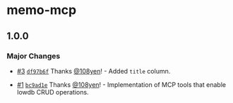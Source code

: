 # memo-mcp

## 1.0.0

### Major Changes

- [#3](https://github.com/108yen/memo-mcp/pull/3) [`df97b6f`](https://github.com/108yen/memo-mcp/commit/df97b6f7af8dd29cf1f70599b14a28e67f3028d6) Thanks [@108yen](https://github.com/108yen)! - Added `title` column.

- [#1](https://github.com/108yen/memo-mcp/pull/1) [`bc9ad1e`](https://github.com/108yen/memo-mcp/commit/bc9ad1ee3a086812c3a910c93221b9dbb7693454) Thanks [@108yen](https://github.com/108yen)! - Implementation of MCP tools that enable lowdb CRUD operations.
